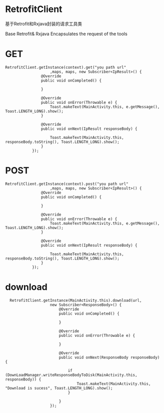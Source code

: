 # RetrofitClient
基于Retrofit和Rxjava封装的请求工具类 

Base Retrofit& Rxjava Encapsulates the request of the tools

# GET

    RetrofitClient.getInstance(context).get("you path url"
                        ,maps, maps, new Subscriber<IpResult>() {
                    @Override
                    public void onCompleted() {

                    }

                    @Override
                    public void onError(Throwable e) {
                        Toast.makeText(MainActivity.this, e.getMessage(), Toast.LENGTH_LONG).show();
                    }

                    @Override
                    public void onNext(IpResult responseBody) {

                        Toast.makeText(MainActivity.this, responseBody.toString(), Toast.LENGTH_LONG).show();
                    }
                });


# POST

    RetrofitClient.getInstance(context).post("you path url"
                        ,maps, maps, new Subscriber<IpResult>() {
                    @Override
                    public void onCompleted() {

                    }

                    @Override
                    public void onError(Throwable e) {
                        Toast.makeText(MainActivity.this, e.getMessage(), Toast.LENGTH_LONG).show();
                    }

                    @Override
                    public void onNext(IpResult responseBody) {

                        Toast.makeText(MainActivity.this, responseBody.toString(), Toast.LENGTH_LONG).show();
                    }
                });
                
# download   

      RetrofitClient.getInstance(MainActivity.this).download(url,
                        new Subscriber<ResponseBody>() {
                            @Override
                            public void onCompleted() {

                            }

                            @Override
                            public void onError(Throwable e) {

                            }

                            @Override
                            public void onNext(ResponseBody responseBody) {

                                if (DownLoadManager.writeResponseBodyToDisk(MainActivity.this, responseBody)) {
                                    Toast.makeText(MainActivity.this, "Download is sucess", Toast.LENGTH_LONG).show();
                                }

                            }
                        });
